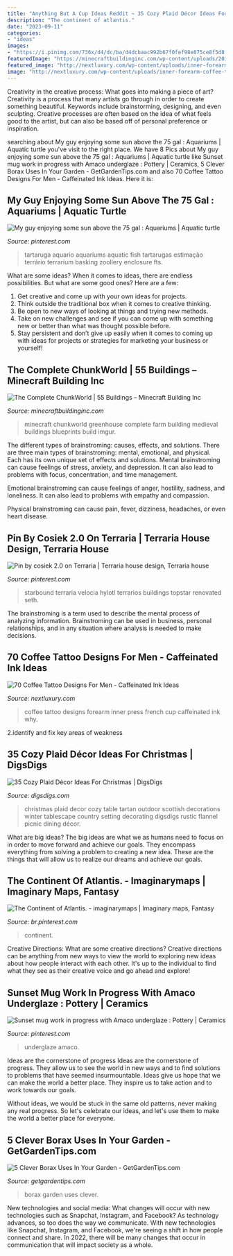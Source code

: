 ```yaml
---
title: "Anything But A Cup Ideas Reddit ~ 35 Cozy Plaid Décor Ideas For Christmas"
description: "The continent of atlantis."
date: "2023-09-11"
categories:
- "ideas"
images:
- "https://i.pinimg.com/736x/d4/dc/ba/d4dcbaac992b67f0fef98e875ce8f5d8.jpg"
featuredImage: "https://minecraftbuildinginc.com/wp-content/uploads/2016/12/Farm-Greenhouse-Minecraft.jpg"
featured_image: "http://nextluxury.com/wp-content/uploads/inner-forearm-coffee-tattoo-on-men.jpg"
image: "http://nextluxury.com/wp-content/uploads/inner-forearm-coffee-tattoo-on-men.jpg"
---
```



Creativity in the creative process: What goes into making a piece of art?
Creativity is a process that many artists go through in order to create something beautiful. Keywords include brainstorming, designing, and even sculpting. Creative processes are often based on the idea of what feels good to the artist, but can also be based off of personal preference or inspiration.

	

		
searching about My guy enjoying some sun above the 75 gal : Aquariums | Aquatic turtle you've visit to the right place. We have 8 Pics about My guy enjoying some sun above the 75 gal : Aquariums | Aquatic turtle like Sunset mug work in progress with Amaco underglaze : Pottery | Ceramics, 5 Clever Borax Uses In Your Garden - GetGardenTips.com and also 70 Coffee Tattoo Designs For Men - Caffeinated Ink Ideas. Here it is:
		
    
## My Guy Enjoying Some Sun Above The 75 Gal : Aquariums | Aquatic Turtle

<img loading=lazy src="https://i.pinimg.com/736x/ce/b6/fe/ceb6fe5de16e3b0fa61f2361410294df.jpg" onerror="this.onerror=null;this.src='https://tse2.mm.bing.net/th?id=OIP.MeMq79rC2kV47CHkzBv95gHaFj&amp;pid=15.1';" alt="My guy enjoying some sun above the 75 gal : Aquariums | Aquatic turtle">

_Source: pinterest.com_

>tartaruga aquario aquariums aquatic fish tartarugas estimação terrário terrarium basking zoollery enclosure fts. 

	

What are some ideas?
When it comes to ideas, there are endless possibilities. But what are some good ones? Here are a few: 
1. Get creative and come up with your own ideas for projects.
2. Think outside the traditional box when it comes to creative thinking.
3. Be open to new ways of looking at things and trying new methods.
4. Take on new challenges and see if you can come up with something new or better than what was thought possible before. 
5. Stay persistent and don’t give up easily when it comes to coming up with ideas for projects or strategies for marketing your business or yourself!

    
## The Complete ChunkWorld | 55 Buildings – Minecraft Building Inc

<img loading=lazy src="https://minecraftbuildinginc.com/wp-content/uploads/2016/12/Farm-Greenhouse-Minecraft.jpg" onerror="this.onerror=null;this.src='https://tse2.mm.bing.net/th?id=OIP.I23jOjiSblfADnLnS96_6AHaFj&amp;pid=15.1';" alt="The Complete ChunkWorld | 55 Buildings – Minecraft Building Inc">

_Source: minecraftbuildinginc.com_

>minecraft chunkworld greenhouse complete farm building medieval buildings blueprints build imgur. 

	

The different types of brainstroming: causes, effects, and solutions.
There are three main types of brainstroming: mental, emotional, and physical. Each has its own unique set of effects and solutions.
Mental brainstroming can cause feelings of stress, anxiety, and depression. It can also lead to problems with focus, concentration, and time management.

Emotional brainstroming can cause feelings of anger, hostility, sadness, and loneliness. It can also lead to problems with empathy and compassion.

Physical brainstroming can cause pain, fever, dizziness, headaches, or even heart disease.

    
## Pin By Cosiek 2.0 On Terraria | Terraria House Design, Terraria House

<img loading=lazy src="https://i.pinimg.com/736x/8b/9e/e3/8b9ee377746c609c7d2dcfc50325034b.jpg" onerror="this.onerror=null;this.src='https://tse4.mm.bing.net/th?id=OIP.YLuLl6hjqTmWL87fqmrc9QAAAA&amp;pid=15.1';" alt="Pin by cosiek 2.0 on Terraria | Terraria house design, Terraria house">

_Source: pinterest.com_

>starbound terraria velocia hylotl terrarios buildings topstar renovated seth. 

	

The brainstroming is a term used to describe the mental process of analyzing information. Brainstroming can be used in business, personal relationships, and in any situation where analysis is needed to make decisions.

    
## 70 Coffee Tattoo Designs For Men - Caffeinated Ink Ideas

<img loading=lazy src="http://nextluxury.com/wp-content/uploads/inner-forearm-coffee-tattoo-on-men.jpg" onerror="this.onerror=null;this.src='https://tse4.mm.bing.net/th?id=OIP.1glSpRI_oqUNu35MB0KMcgHaJP&amp;pid=15.1';" alt="70 Coffee Tattoo Designs For Men - Caffeinated Ink Ideas">

_Source: nextluxury.com_

>coffee tattoo designs forearm inner press french cup caffeinated ink why. 

	

2.identify and fix key areas of weakness 

    
## 35 Cozy Plaid Décor Ideas For Christmas | DigsDigs

<img loading=lazy src="http://www.digsdigs.com/photos/cozy-plaid-decor-ideas-for-christmas-22.jpg" onerror="this.onerror=null;this.src='https://tse4.mm.bing.net/th?id=OIP.1aA6y60J-Kzzu5jyJ6jXoAHaLH&amp;pid=15.1';" alt="35 Cozy Plaid Décor Ideas For Christmas | DigsDigs">

_Source: digsdigs.com_

>christmas plaid decor cozy table tartan outdoor scottish decorations winter tablescape country setting decorating digsdigs rustic flannel picnic dining décor. 

	

What are big ideas?
The big ideas are what we as humans need to focus on in order to move forward and achieve our goals. They encompass everything from solving a problem to creating a new idea. These are the things that will allow us to realize our dreams and achieve our goals.

    
## The Continent Of Atlantis. - Imaginarymaps | Imaginary Maps, Fantasy

<img loading=lazy src="https://i.pinimg.com/736x/5b/3d/e5/5b3de50fd47e5f2bfea899fda951a2f7.jpg" onerror="this.onerror=null;this.src='https://tse3.mm.bing.net/th?id=OIP.DEqE-aDlzy4afFF5hOWeXwHaEA&amp;pid=15.1';" alt="The Continent of Atlantis. - imaginarymaps | Imaginary maps, Fantasy">

_Source: br.pinterest.com_

>continent. 

	

Creative Directions: What are some creative directions?
Creative directions can be anything from new ways to view the world to exploring new ideas about how people interact with each other. It's up to the individual to find what they see as their creative voice and go ahead and explore!

    
## Sunset Mug Work In Progress With Amaco Underglaze : Pottery | Ceramics

<img loading=lazy src="https://i.pinimg.com/736x/d4/dc/ba/d4dcbaac992b67f0fef98e875ce8f5d8.jpg" onerror="this.onerror=null;this.src='https://tse1.mm.bing.net/th?id=OIP.dzTRobnCLXR7JKdzpy3P9wHaJQ&amp;pid=15.1';" alt="Sunset mug work in progress with Amaco underglaze : Pottery | Ceramics">

_Source: pinterest.com_

>underglaze amaco. 

	

Ideas are the cornerstone of progress
Ideas are the cornerstone of progress. They allow us to see the world in new ways and to find solutions to problems that have seemed insurmountable.
Ideas give us hope that we can make the world a better place. They inspire us to take action and to work towards our goals.

Without ideas, we would be stuck in the same old patterns, never making any real progress. So let's celebrate our ideas, and let's use them to make the world a better place for everyone.

    
## 5 Clever Borax Uses In Your Garden - GetGardenTips.com

<img loading=lazy src="http://getgardentips.com/wp-content/uploads/2018/04/5-Clever-Borax-Uses-In-Your-Garden.png" onerror="this.onerror=null;this.src='https://tse2.mm.bing.net/th?id=OIP.fy_jQL_vgZK_ovBLSu9L_AHaMp&amp;pid=15.1';" alt="5 Clever Borax Uses In Your Garden - GetGardenTips.com">

_Source: getgardentips.com_

>borax garden uses clever. 

	

New technologies and social media: What changes will occur with new technologies such as Snapchat, Instagram, and Facebook?
As technology advances, so too does the way we communicate. With new technologies like Snapchat, Instagram, and Facebook, we're seeing a shift in how people connect and share. In 2022, there will be many changes that occur in communication that will impact society as a whole.


